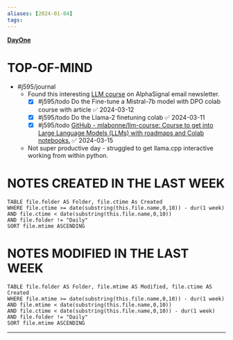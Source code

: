 ```yaml
---
aliases: [2024-01-04]
tags: 
---
```

**[DayOne](dayone://open?date=2024-01-04)**

# TOP-OF-MIND
- #j595/journal 
	- Found this interesting [LLM course](https://github.com/mlabonne/llm-course?tab=readme-ov-file) on AlphaSignal email newsletter.
		- [x] #j595/todo Do the Fine-tune a Mistral-7b model with DPO colab course with article ✅ 2024-03-12
		- [x] #j595/todo Do the Llama-2 finetuning colab ✅ 2024-03-11
		- [x] #j595/todo [GitHub - mlabonne/llm-course: Course to get into Large Language Models (LLMs) with roadmaps and Colab notebooks.](https://github.com/mlabonne/llm-course?tab=readme-ov-file#2-building-an-instruction-dataset) ✅ 2024-03-15
	- Not super productive day - struggled to get llama.cpp interactive working from within python.
	

# NOTES CREATED IN THE LAST WEEK
``` dataview
TABLE file.folder AS Folder, file.ctime As Created
WHERE file.ctime >= date(substring(this.file.name,0,10)) - dur(1 week) 
AND file.ctime < date(substring(this.file.name,0,10)) 
AND file.folder != "Daily"
SORT file.mtime ASCENDING
```

# NOTES MODIFIED IN THE LAST WEEK
``` dataview
TABLE file.folder AS Folder, file.mtime AS Modified, file.ctime AS Created
WHERE file.mtime >= date(substring(this.file.name,0,10)) - dur(1 week)
AND file.mtime < date(substring(this.file.name,0,10))
AND file.ctime < date(substring(this.file.name,0,10)) - dur(1 week)
AND file.folder != "Daily"
SORT file.mtime ASCENDING
```
---
